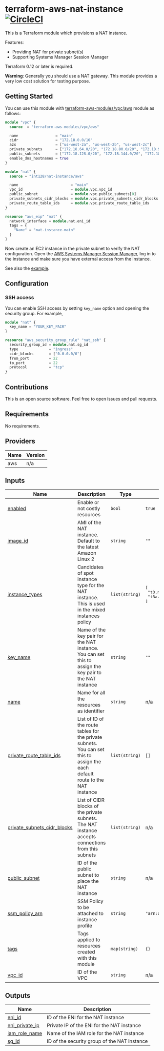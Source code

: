 # terraform-aws-nat-instance [![CircleCI](https://circleci.com/gh/int128/terraform-aws-nat-instance.svg?style=shield)](https://circleci.com/gh/int128/terraform-aws-nat-instance)

This is a Terraform module which provisions a NAT instance.

Features:

- Providing NAT for private subnet(s)
- Supporting Systems Manager Session Manager

Terraform 0.12 or later is required.

**Warning**: Generally you should use a NAT gateway. This module provides a very low cost solution for testing purpose.


## Getting Started

You can use this module with [terraform-aws-modules/vpc/aws](https://registry.terraform.io/modules/terraform-aws-modules/vpc/aws) module as follows:

```tf
module "vpc" {
  source  = "terraform-aws-modules/vpc/aws"

  name                 = "main"
  cidr                 = "172.18.0.0/16"
  azs                  = ["us-west-2a", "us-west-2b", "us-west-2c"]
  private_subnets      = ["172.18.64.0/20", "172.18.80.0/20", "172.18.96.0/20"]
  public_subnets       = ["172.18.128.0/20", "172.18.144.0/20", "172.18.160.0/20"]
  enable_dns_hostnames = true
}

module "nat" {
  source = "int128/nat-instance/aws"

  name                        = "main"
  vpc_id                      = module.vpc.vpc_id
  public_subnet               = module.vpc.public_subnets[0]
  private_subnets_cidr_blocks = module.vpc.private_subnets_cidr_blocks
  private_route_table_ids     = module.vpc.private_route_table_ids
}

resource "aws_eip" "nat" {
  network_interface = module.nat.eni_id
  tags = {
    "Name" = "nat-instance-main"
  }
}
```

Now create an EC2 instance in the private subnet to verify the NAT configuration.
Open the [AWS Systems Manager Session Manager](https://docs.aws.amazon.com/systems-manager/latest/userguide/session-manager.html), log in to the instance and make sure you have external access from the instance.

See also the [example](example/).

## Configuration

### SSH access

You can enable SSH access by setting `key_name` option and opening the security group. For example,

```tf
module "nat" {
  key_name = "YOUR_KEY_PAIR"
}

resource "aws_security_group_rule" "nat_ssh" {
  security_group_id = module.nat.sg_id
  type              = "ingress"
  cidr_blocks       = ["0.0.0.0/0"]
  from_port         = 22
  to_port           = 22
  protocol          = "tcp"
}
```


## Contributions

This is an open source software. Feel free to open issues and pull requests.


<!--terraform-docs-->
## Requirements

No requirements.

## Providers

| Name | Version |
|------|---------|
| aws | n/a |

## Inputs

| Name | Description | Type | Default | Required |
|------|-------------|------|---------|:--------:|
| <a name="input_enabled"></a> [enabled](#input\_enabled) | Enable or not costly resources | `bool` | `true` | no |
| <a name="input_image_id"></a> [image\_id](#input\_image\_id) | AMI of the NAT instance. Default to the latest Amazon Linux 2 | `string` | `""` | no |
| <a name="input_instance_types"></a> [instance\_types](#input\_instance\_types) | Candidates of spot instance type for the NAT instance. This is used in the mixed instances policy | `list(string)` | <pre>[<br>  "t3.nano",<br>  "t3a.nano"<br>]</pre> | no |
| <a name="input_key_name"></a> [key\_name](#input\_key\_name) | Name of the key pair for the NAT instance. You can set this to assign the key pair to the NAT instance | `string` | `""` | no |
| <a name="input_name"></a> [name](#input\_name) | Name for all the resources as identifier | `string` | n/a | yes |
| <a name="input_private_route_table_ids"></a> [private\_route\_table\_ids](#input\_private\_route\_table\_ids) | List of ID of the route tables for the private subnets. You can set this to assign the each default route to the NAT instance | `list(string)` | `[]` | no |
| <a name="input_private_subnets_cidr_blocks"></a> [private\_subnets\_cidr\_blocks](#input\_private\_subnets\_cidr\_blocks) | List of CIDR blocks of the private subnets. The NAT instance accepts connections from this subnets | `list(string)` | n/a | yes |
| <a name="input_public_subnet"></a> [public\_subnet](#input\_public\_subnet) | ID of the public subnet to place the NAT instance | `string` | n/a | yes |
| <a name="input_ssm_policy_arn"></a> [ssm\_policy\_arn](#input\_ssm\_policy\_arn) | SSM Policy to be attached to instance profile | `string` | `"arn:aws:iam::aws:policy/AmazonSSMManagedInstanceCore"` | no |
| <a name="input_tags"></a> [tags](#input\_tags) | Tags applied to resources created with this module | `map(string)` | `{}` | no |
| <a name="input_vpc_id"></a> [vpc\_id](#input\_vpc\_id) | ID of the VPC | `string` | n/a | yes |

## Outputs

| Name | Description |
|------|-------------|
| <a name="output_eni_id"></a> [eni\_id](#output\_eni\_id) | ID of the ENI for the NAT instance |
| <a name="output_eni_private_ip"></a> [eni\_private\_ip](#output\_eni\_private\_ip) | Private IP of the ENI for the NAT instance |
| <a name="output_iam_role_name"></a> [iam\_role\_name](#output\_iam\_role\_name) | Name of the IAM role for the NAT instance |
| <a name="output_sg_id"></a> [sg\_id](#output\_sg\_id) | ID of the security group of the NAT instance |
